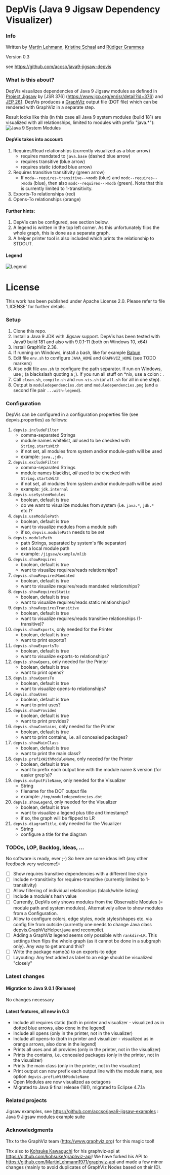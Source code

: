 # DepVis (Java 9 Jigsaw Dependency Visualizer)

### Info
Written by [Martin Lehmann](https://github.com/MartinLehmann1971), [Kristine Schaal](https://github.com/kristines) and [Rüdiger Grammes](https://github.com/rgrammes) 

Version 0.3

see https://github.com/accso/java9-jigsaw-depvis

### What is this about?
DepVis visualizes dependencies of Java 9 Jigsaw modules as defined in 
[Project Jigsaw](http://openjdk.java.net/projects/jigsaw/) by [JSR 376]
(https://www.jcp.org/en/jsr/detail?id=376) and [JEP 261](http://openjdk.java.net/jeps/261). 
DepVis produces a [GraphViz](http://www.graphviz.org) output file (DOT file) which can be rendered with GraphViz in a separate step.

Result looks like this (in this case all Java 9 system modules (build 181) are visualized with all relationships, limited to modules with prefix "java.*"):
![Java 9 System Modules](Sample-J9SystemModules.png)

#### DepVis takes into account:
1. Requires/Read relationships (currently visualized as a blue arrow)
   * requires mandated to `java.base` (dashed blue arrow)
   * requires transitive (blue arrow)
   * requires static (dotted blue arrow)
2. Requires transitive transitivity (green arrow)
   * If `moda--requires-transitive-->modb` (blue) and `modc--requires-->moda` (blue), then also `modc--requires-->modb` (green). Note that this is currently limited to 1-transitivity.
2. Exports-To relationships (red)
3. Opens-To relationships (orange)

#### Further hints:
1. DepVis can be configured, see section below.
2. A legend is written in the top left corner. As this unfortunately flips the whole graph, this is done as a separate graph.
3. A helper printer tool is also included which prints the relationship to STDOUT. 

#### Legend
![Legend](legend.jpg)

# License
This work has been published under Apache License 2.0. Please refer to file 'LICENSE' for further details.
### Setup
1. Clone this repo.
2. Install a Java 9 JDK with Jigsaw support. DepVis has been tested with Java9 build 181 and also with 9.0.1-11 (both on Windows 10, x64) 
3. Install GraphViz 2.38.
4. If running on Windows, install a bash, like for example [Babun](https://babun.github.io/)
5. Edit file `env.sh` to configure `JAVA_HOME` and `GRAPHVIZ_HOME` (see TODO markers)
6. Also edit file `env.sh` to configure the path separator. If run on Windows, use \; (a blackslash quoting a ;). If you run all stuff on *nix, use a colon : .
7. Call `clean.sh`, `compile.sh` and `run-vis.sh` (or `all.sh` for all in one step).
8. Output is `moduledependencies.dot` and `moduledependencies.png` (and a second file pair `...with-legend`).

### Configuration
DepVis can be configured in a configuration properties file (see depvis.properties) as follows:

1. `depvis.includeFilter`
   * comma-separated Strings
   * module names whitelist, _all_ used to be checked with `String.startsWith`
   * if not set, all modules from system and/or module-path will be used
   * example: `java.,jdk.`
2. `depvis.excludeFilter`   
   * comma-separated Strings
   * module names blacklist, _all_ used to be checked with `String.startsWith`
   * if not set, all modules from system and/or module-path will be used
   * example: `jdk.internal`
3. `depvis.useSystemModules`
   * boolean, default is true
   * do we want to visualize modules from system (i.e. `java.*`, `jdk.*` etc.)?
4. `depvis.useModulePath`
    * boolean, default is true
    * want to visualize modules from a module path
    * if so, `depvis.modulePath` needs to be set
5. `depvis.modulePath`
    * path Strings, separated by system's file separator) 
    * set a local module path
    * example: `/jigsaw/example/mlib`
6. `depvis.showRequires`
    * boolean, default is true
    * want to visualize requires/reads relationships?
7. `depvis.showRequiresMandated`
   * boolean, default is true
   * want to visualize requires/reads mandated relationships?
8. `depvis.showRequiresStatic`
   * boolean, default is true
   * want to visualize requires/reads static relationships?
9. `depvis.showRequiresTransitive`
   * boolean, default is true
   * want to visualize requires/reads transitive relationships (1-transitive)?
10. `depvis.showExports`, only needed for the Printer
    * boolean, default is true
    * want to print exports?
11. `depvis.showExportsTo`
    * boolean, default is true
    * want to visualize exports-to relationships?
12. `depvis.showOpens`, only needed for the Printer
    * boolean, default is true
    * want to print opens?
13. `depvis.showOpensTo`
    * boolean, default is true
    * want to visualize opens-to relationships?
14. `depvis.showUses`
    * boolean, default is true
    * want to print uses?
15. `depvis.showProvided`
    * boolean, default is true
    * want to print provides?
16. `depvis.showContains`, only needed for the Printer
    * boolean, default is true
    * want to print contains, i.e. all concealed packages?
17. `depvis.showMainClass`
    * boolean, default is true
    * want to print the main class?
16. `depvis.prefixWithModuleName`, only needed for the Printer
    * boolean, default is true
    * want to prefix each output line with the module name & version (for easier grep's)?
17. `depvis.outputFileName`, only needed for the Visualizer
    * String
    * filename for the DOT output file
    * example: `/tmp/moduledependencies.dot`
18. `depvis.showLegend`, only needed for the Visualizer
    * boolean, default is true
    * want to visualize a legend plus title and timestamp?
    * if so, the graph will be flipped to LR
19. `depvis.diagramTitle`, only needed for the Visualizer
    * String
    * configure a title for the diagram

### TODOs, LOP, Backlog, Ideas, ...
No software is ready, ever ;-) So here are some ideas left (any other feedback very welcome!):

- [ ] Show requires transitive dependencies with a different line style
- [ ] Include n-transitivity for requires-transitive (currently limited to 1-transitivity)
- [ ] Allow filtering of individual relationships (black/white listing)
- [ ] Include a module's hash value
- [ ] Currently, DepVis only shows modules from the Observable Modules (= module path and system modules). Alternatively allow to show modules from a Configuration.
- [ ] Allow to configure colors, edge styles, node styles/shapes etc. via config file from outside (currently one needs to change Java class depvis.GraphVizHelper.java and recompile).
- [ ] Adding a GraphViz legend seems only possible with `rankdir=LR`. This settings then flips the whole graph (as it cannot be done in a subgraph only). Any way to get around this?
- [ ] Write the package name(s) to an exports-to edge
- [ ] Layouting: Any text added as label to an edge should be visualized "closely"

### Latest changes

#### Migration to Java 9.0.1 (Release)
No changes necessary

#### Latest features, all new in 0.3 
- Include all requires static (both in printer and visualizer - visualized as in dotted blue arrows, also done in the legend)
- Include all opens (only in the printer, not in the visualizer)
- Include all opens-to (both in printer and visualizer - visualized as in orange arrows, also done in the legend)
- Prints all uses and all provides (only in the printer, not in the visualizer)
- Prints the contains, i.e. concealed packages (only in the printer, not in the visualizer)
- Prints the main class (only in the printer, not in the visualizer)
- Print output can now prefix each output line with the module name, see option `depvis.prefixWithModuleName`
- Open Modules are now visualized as octagons
- Migrated to Java 9 final release (181), migrated to Eclipse 4.7.1a

### Related projects
Jigsaw examples, see https://github.com/accso/java9-jigsaw-examples : Java 9 Jigsaw modules example suite

### Acknowledgments
Thx to the GraphViz team (http://www.graphviz.org) for this magic tool!

Thx also to [Kohsuke Kawaguchi](https://github.com/kohsuke) for his graphviz-api at https://github.com/kohsuke/graphviz-api!
We have forked his API to https://github.com/MartinLehmann1971/graphviz-api and made a few minor changes (mainly to avoid duplicates of GraphViz Nodes based on their ID).
